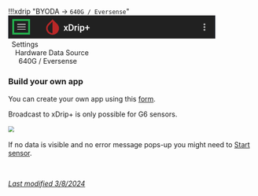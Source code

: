 !!!xdrip "BYODA → `640G / Eversense`"  
    <img src="../../images/hamburger_menu.png" style="zoom:75%;" />  
    &ensp;Settings  
    &emsp;Hardware Data Source  
    &ensp;&emsp;640G / Eversense

### Build your own app

You can create your own app using this [form](https://docs.google.com/forms/d/e/1FAIpQLScD76G0Y-BlL4tZljaFkjlwuqhT83QlFM5v6ZEfO7gCU98iJQ/viewform).

Broadcast to xDrip+ is only possible for G6 sensors.

<img src="../images/byoda.png" style="zoom:75%;" />

If no data is visible and no error message pops-up you might need to [Start sensor](../../use/startsensor/#followers-and-companion-apps).

</br>

[*Last modified 3/8/2024*](https://github.com/NightscoutFoundation/xDrip/releases/tag/2024.08.02)
